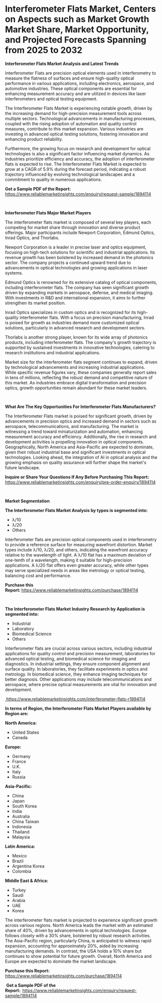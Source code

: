 <p><h1>Interferometer Flats Market, Centers on Aspects such as Market Growth Market Share, Market Opportunity, and Projected Forecasts Spanning from 2025 to 2032</h1></p><p><strong>Interferometer Flats Market Analysis and Latest Trends</strong></p>
<p><p>Interferometer Flats are precision optical elements used in interferometry to measure the flatness of surfaces and ensure high-quality optical performance in various applications, including electronics, aerospace, and automotive industries. These optical components are essential for enhancing measurement accuracy and are utilized in devices like laser interferometers and optical testing equipment.</p><p>The Interferometer Flats Market is experiencing notable growth, driven by the increasing demand for high-precision measurement tools across multiple sectors. Technological advancements in manufacturing processes, coupled with the rising adoption of automation and quality control measures, contribute to this market expansion. Various industries are investing in advanced optical testing solutions, fostering innovation and enhancing product reliability.</p><p>Furthermore, the growing focus on research and development for optical technologies is also a significant factor influencing market dynamics. As industries prioritize efficiency and accuracy, the adoption of interferometer flats is expected to rise. The Interferometer Flats Market is expected to grow at a CAGR of 5.9% during the forecast period, indicating a robust trajectory influenced by evolving technological landscapes and a commitment to quality in numerous applications.</p></p>
<p><strong>Get a Sample PDF of the Report:&nbsp;</strong> <a href="https://www.reliablemarketinsights.com/enquiry/request-sample/1894114?utm_campaign=3567&utm_medium=2&utm_source=Github&utm_content=ia&utm_term=16042025&utm_id=interferometer-flats">https://www.reliablemarketinsights.com/enquiry/request-sample/1894114</a></p>
<p>&nbsp;</p>
<p><strong>Interferometer Flats Major Market Players</strong></p>
<p><p>The interferometer flats market is composed of several key players, each competing for market share through innovation and diverse product offerings. Major participants include Newport Corporation, Edmund Optics, Inrad Optics, and Thorlabs.</p><p>Newport Corporation is a leader in precise laser and optics equipment, focusing on high-tech solutions for scientific and industrial applications. Its revenue growth has been bolstered by increased demand in the photonics sector. The company projects a continued upward trend due to advancements in optical technologies and growing applications in laser systems.</p><p>Edmund Optics is renowned for its extensive catalog of optical components, including interferometer flats. The company has seen significant growth driven by expanding markets in aerospace, defense, and medical imaging. With investments in R&D and international expansion, it aims to further strengthen its market position.</p><p>Inrad Optics specializes in custom optics and is recognized for its high-quality interferometer flats. With a focus on precision manufacturing, Inrad is poised for growth as industries demand more customized optical solutions, particularly in advanced research and development sectors.</p><p>Thorlabs is another strong player, known for its wide array of photonics products, including interferometer flats. The company's growth trajectory is supported by sustained investments in innovative technologies, catering to research institutions and industrial applications.</p><p>Market size for the interferometer flats segment continues to expand, driven by technological advancements and increasing industrial applications. While specific revenue figures vary, these companies generally report sales in tens of millions, reflecting the robust demand and competitive nature of this market. As industries embrace digital transformation and precision optics, growth opportunities remain abundant for these market leaders.</p></p>
<p>&nbsp;</p>
<p><strong>What Are The Key Opportunities For Interferometer Flats Manufacturers?</strong></p>
<p><p>The Interferometer Flats market is poised for significant growth, driven by advancements in precision optics and increased demand in sectors such as aerospace, telecommunications, and manufacturing. The market is witnessing a trend toward miniaturization and automation, enhancing measurement accuracy and efficiency. Additionally, the rise in research and development activities is propelling innovation in optical components. Geographically, North America and Asia-Pacific are expected to dominate, given their robust industrial base and significant investments in optical technologies. Looking ahead, the integration of AI in optical analysis and the growing emphasis on quality assurance will further shape the market's future landscape.</p></p>
<p><strong>Inquire or Share Your Questions If Any Before Purchasing This Report:</strong> <a href="https://www.reliablemarketinsights.com/enquiry/pre-order-enquiry/1894114?utm_campaign=3567&utm_medium=2&utm_source=Github&utm_content=ia&utm_term=16042025&utm_id=interferometer-flats">https://www.reliablemarketinsights.com/enquiry/pre-order-enquiry/1894114</a></p>
<p>&nbsp;</p>
<p><strong>Market Segmentation</strong></p>
<p><strong>The Interferometer Flats Market Analysis by types is segmented into:</strong></p>
<p><ul><li>λ/10</li><li>λ/20</li><li>Others</li></ul></p>
<p><p>Interferometer flats are precision optical components used in interferometry to provide a reference surface for measuring wavefront distortion. Market types include λ/10, λ/20, and others, indicating the wavefront accuracy relative to the wavelength of light. A λ/10 flat has a maximum deviation of one-tenth of a wavelength, making it suitable for high-precision applications. A λ/20 flat offers even greater accuracy, while other types may serve specialized needs in areas like metrology or optical testing, balancing cost and performance.</p></p>
<p><strong>Purchase this Report:&nbsp;</strong><a href="https://www.reliablemarketinsights.com/purchase/1894114?utm_campaign=3567&utm_medium=2&utm_source=Github&utm_content=ia&utm_term=16042025&utm_id=interferometer-flats">https://www.reliablemarketinsights.com/purchase/1894114</a></p>
<p>&nbsp;</p>
<p><strong>The Interferometer Flats Market Industry Research by Application is segmented into:</strong></p>
<p><ul><li>Industrial</li><li>Laboratory</li><li>Biomedical Science</li><li>Others</li></ul></p>
<p><p>Interferometer flats are crucial across various sectors, including industrial applications for quality control and precision measurement, laboratories for advanced optical testing, and biomedical science for imaging and diagnostics. In industrial settings, they ensure component alignment and surface quality. In laboratories, they facilitate experiments in optics and metrology. In biomedical science, they enhance imaging techniques for better diagnosis. Other applications may include telecommunications and aerospace, where precise optical measurements are vital for innovation and development.</p></p>
<p><a href="https://www.reliablemarketinsights.com/interferometer-flats-r1894114?utm_campaign=3567&utm_medium=2&utm_source=Github&utm_content=ia&utm_term=16042025&utm_id=interferometer-flats">&nbsp;https://www.reliablemarketinsights.com/interferometer-flats-r1894114</a></p>
<p><strong>In terms of Region, the Interferometer Flats Market Players available by Region are:</strong></p>
<p>
    <p> <strong> North America: </strong>
        <ul>
            <li>United States</li>
            <li>Canada</li>
        </ul>
        </p> 
    <p> <strong> Europe: </strong>
        <ul>
            <li>Germany</li>
            <li>France</li>
            <li>U.K.</li>
            <li>Italy</li>
            <li>Russia</li>
        </ul>
        </p> 
    <p> <strong> Asia-Pacific: </strong>
        <ul>
            <li>China</li>
            <li>Japan</li>
            <li>South Korea</li>
            <li>India</li>
            <li>Australia</li>
            <li>China Taiwan</li>
            <li>Indonesia</li>
            <li>Thailand</li>
            <li>Malaysia</li>
        </ul>
        </p> 
    <p> <strong> Latin America: </strong>
        <ul>
            <li>Mexico</li>
            <li>Brazil</li>
            <li>Argentina Korea</li>
            <li>Colombia</li>
        </ul>
        </p> 
    <p> <strong> Middle East & Africa: </strong>
        <ul>
            <li>Turkey</li>
            <li>Saudi</li>
            <li>Arabia</li>
            <li>UAE</li>
            <li>Korea</li>
        </ul>
    </p>
    </p>
<p><p>The interferometer flats market is projected to experience significant growth across various regions. North America leads the market with an estimated share of 40%, driven by advancements in optical technologies. Europe follows closely with a 30% share, bolstered by robust research activities. The Asia-Pacific region, particularly China, is anticipated to witness rapid expansion, accounting for approximately 20%, aided by increasing manufacturing demands. In contrast, the USA holds a 10% share but continues to show potential for future growth. Overall, North America and Europe are expected to dominate the market landscape.</p></p>
<p><strong>Purchase this Report: </strong><a href="https://www.reliablemarketinsights.com/purchase/1894114?utm_campaign=3567&utm_medium=2&utm_source=Github&utm_content=ia&utm_term=16042025&utm_id=interferometer-flats">https://www.reliablemarketinsights.com/purchase/1894114</a></p>
<p>&nbsp;<strong>Get a Sample PDF of the Report:&nbsp;&nbsp;</strong><a href="https://www.reliablemarketinsights.com/enquiry/request-sample/1894114?utm_campaign=3567&utm_medium=2&utm_source=Github&utm_content=ia&utm_term=16042025&utm_id=interferometer-flats">https://www.reliablemarketinsights.com/enquiry/request-sample/1894114</a></p>
<p><strong></strong></p>
<p><p></p><p></p><p></p></p>